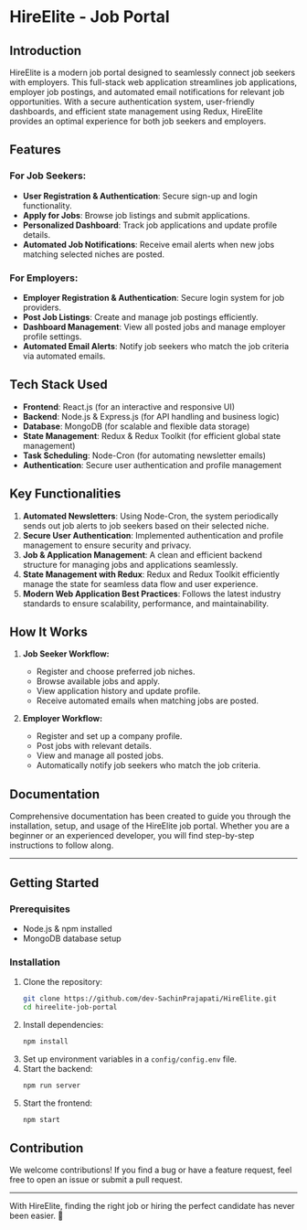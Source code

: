 # HireElite - Job Portal
 
## Introduction

HireElite is a modern job portal designed to seamlessly connect job seekers with employers. This full-stack web application streamlines job applications, employer job postings, and automated email notifications for relevant job opportunities. With a secure authentication system, user-friendly dashboards, and efficient state management using Redux, HireElite provides an optimal experience for both job seekers and employers.

## Features

### For Job Seekers:
- **User Registration & Authentication**: Secure sign-up and login functionality.
- **Apply for Jobs**: Browse job listings and submit applications.
- **Personalized Dashboard**: Track job applications and update profile details.
- **Automated Job Notifications**: Receive email alerts when new jobs matching selected niches are posted.

### For Employers:
- **Employer Registration & Authentication**: Secure login system for job providers.
- **Post Job Listings**: Create and manage job postings efficiently.
- **Dashboard Management**: View all posted jobs and manage employer profile settings.
- **Automated Email Alerts**: Notify job seekers who match the job criteria via automated emails.

## Tech Stack Used

- **Frontend**: React.js (for an interactive and responsive UI)
- **Backend**: Node.js & Express.js (for API handling and business logic)
- **Database**: MongoDB (for scalable and flexible data storage)
- **State Management**: Redux & Redux Toolkit (for efficient global state management)
- **Task Scheduling**: Node-Cron (for automating newsletter emails)
- **Authentication**: Secure user authentication and profile management

## Key Functionalities

1. **Automated Newsletters**: Using Node-Cron, the system periodically sends out job alerts to job seekers based on their selected niche.
2. **Secure User Authentication**: Implemented authentication and profile management to ensure security and privacy.
3. **Job & Application Management**: A clean and efficient backend structure for managing jobs and applications seamlessly.
4. **State Management with Redux**: Redux and Redux Toolkit efficiently manage the state for seamless data flow and user experience.
5. **Modern Web Application Best Practices**: Follows the latest industry standards to ensure scalability, performance, and maintainability.

## How It Works

1. **Job Seeker Workflow:**
   - Register and choose preferred job niches.
   - Browse available jobs and apply.
   - View application history and update profile.
   - Receive automated emails when matching jobs are posted.

2. **Employer Workflow:**
   - Register and set up a company profile.
   - Post jobs with relevant details.
   - View and manage all posted jobs.
   - Automatically notify job seekers who match the job criteria.

## Documentation

Comprehensive documentation has been created to guide you through the installation, setup, and usage of the HireElite job portal. Whether you are a beginner or an experienced developer, you will find step-by-step instructions to follow along.

---

## Getting Started

### Prerequisites
- Node.js & npm installed
- MongoDB database setup

### Installation
1. Clone the repository:
   ```sh
   git clone https://github.com/dev-SachinPrajapati/HireElite.git
   cd hireelite-job-portal
   ```
2. Install dependencies:
   ```sh
   npm install
   ```
3. Set up environment variables in a `config/config.env` file.
4. Start the backend:
   ```sh
   npm run server
   ```
5. Start the frontend:
   ```sh
   npm start
   ```

## Contribution

We welcome contributions! If you find a bug or have a feature request, feel free to open an issue or submit a pull request.

---

With HireElite, finding the right job or hiring the perfect candidate has never been easier. 🚀
